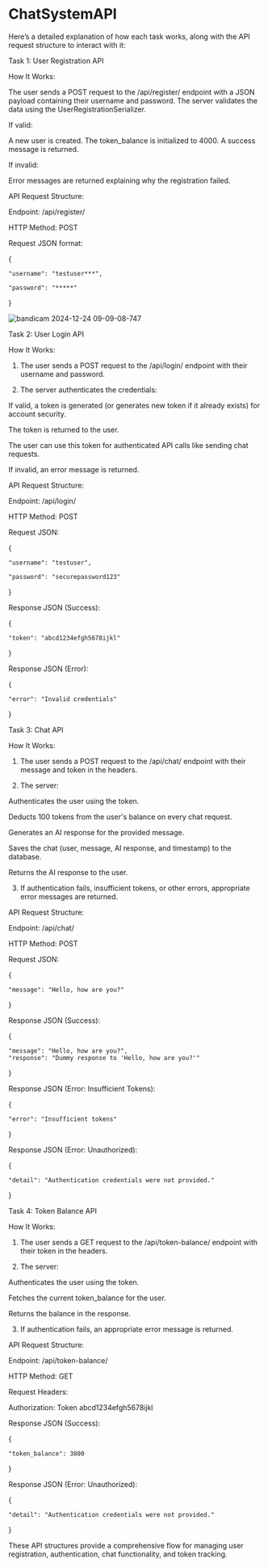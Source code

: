 # ChatSystemAPI

Here’s a detailed explanation of how each task works, along with the API request structure to interact with it:

Task 1: User Registration API

How It Works:

The user sends a POST request to the /api/register/ endpoint with a JSON payload containing their username and password.
The server validates the data using the UserRegistrationSerializer.

If valid:

A new user is created.
The token_balance is initialized to 4000.
A success message is returned.

If invalid:

Error messages are returned explaining why the registration failed.

API Request Structure:

Endpoint: /api/register/

HTTP Method:
POST

Request JSON format:

{

    "username": "testuser***",

    "password": "*****"
}


![bandicam 2024-12-24 09-09-08-747](https://github.com/user-attachments/assets/3a732b34-d80a-41e6-8bc6-79fb2144150b)



Task 2: User Login API

How It Works:

1. The user sends a POST request to the /api/login/ endpoint with their username and password.


2. The server authenticates the credentials:

If valid, a token is generated (or generates new token if it already exists) for account security.

The token is returned to the user.

The user can use this token for authenticated API calls like sending chat requests.

If invalid, an error message is returned.


API Request Structure:

Endpoint: /api/login/

HTTP Method: POST

Request JSON:

{

    "username": "testuser",

    "password": "securepassword123"
}

Response JSON (Success):

{

    "token": "abcd1234efgh5678ijkl"
}

Response JSON (Error):

{

    "error": "Invalid credentials"
}

Task 3: Chat API

How It Works:

1. The user sends a POST request to the /api/chat/ endpoint with their message and token in the headers.


2. The server:

Authenticates the user using the token.

Deducts 100 tokens from the user's balance on every chat request.

Generates an AI response for the provided message.

Saves the chat (user, message, AI response, and timestamp) to the database.

Returns the AI response to the user.


3. If authentication fails, insufficient tokens, or other errors, appropriate error messages are returned.



API Request Structure:

Endpoint: /api/chat/

HTTP Method: POST

Request JSON:

{

    "message": "Hello, how are you?"
}

Response JSON (Success):

{

    "message": "Hello, how are you?",
    "response": "Dummy response to 'Hello, how are you?'"
}

Response JSON (Error: Insufficient Tokens):

{

    "error": "Insufficient tokens"
}

Response JSON (Error: Unauthorized):

{

    "detail": "Authentication credentials were not provided."
}

Task 4: Token Balance API

How It Works:

1. The user sends a GET request to the /api/token-balance/ endpoint with their token in the headers.


2. The server:

Authenticates the user using the token.

Fetches the current token_balance for the user.

Returns the balance in the response.



3. If authentication fails, an appropriate error message is returned.



API Request Structure:

Endpoint:
/api/token-balance/

HTTP Method:
GET

Request Headers:

Authorization: Token abcd1234efgh5678ijkl

Response JSON (Success):

{

    "token_balance": 3800
}

Response JSON (Error: Unauthorized):

{

    "detail": "Authentication credentials were not provided."
}

These API structures provide a comprehensive flow for managing user registration, authentication, chat functionality, and token tracking.

